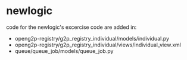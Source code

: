 # newlogic
code for the newlogic's excercise
code are added in:
- openg2p-registry/g2p_registry_individual/models/individual.py
- openg2p-registry/g2p_registry_individual/views/individual_view.xml
- queue/queue_job/models/queue_job.py
